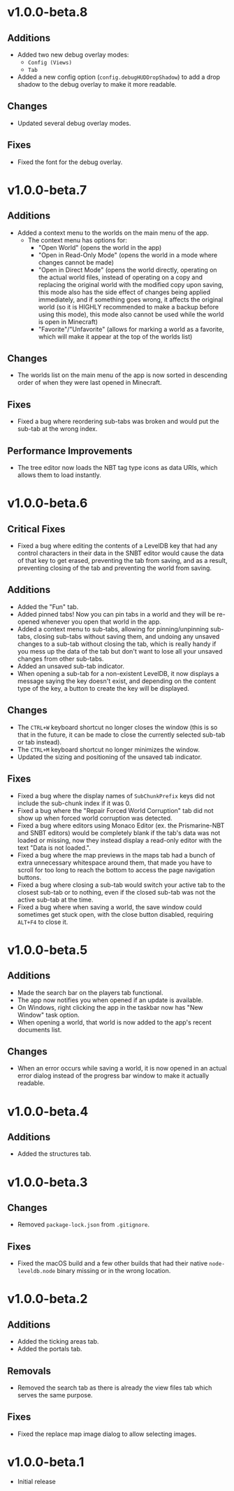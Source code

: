 # v1.0.0-beta.8

## Additions

-   Added two new debug overlay modes:
    -   `Config (Views)`
    -   `Tab`
-   Added a new config option (`config.debugHUDDropShadow`) to add a drop shadow to the debug overlay to make it more readable.

## Changes

-   Updated several debug overlay modes.

## Fixes

-   Fixed the font for the debug overlay.

# v1.0.0-beta.7

## Additions

-   Added a context menu to the worlds on the main menu of the app.
    -   The context menu has options for:
        -   "Open World" (opens the world in the app)
        -   "Open in Read-Only Mode" (opens the world in a mode where changes cannot be made)
        -   "Open in Direct Mode" (opens the world directly, operating on the actual world files, instead of operating on a copy and replacing the original world with the modified copy upon saving, this mode also has the side effect of changes being applied immediately, and if something goes wrong, it affects the original world (so it is HIGHLY recommended to make a backup before using this mode), this mode also cannot be used while the world is open in Minecraft)
        -   "Favorite"/"Unfavorite" (allows for marking a world as a favorite, which will make it appear at the top of the worlds list)

## Changes

-   The worlds list on the main menu of the app is now sorted in descending order of when they were last opened in Minecraft.

## Fixes

-   Fixed a bug where reordering sub-tabs was broken and would put the sub-tab at the wrong index.

## Performance Improvements

-   The tree editor now loads the NBT tag type icons as data URIs, which allows them to load instantly.

# v1.0.0-beta.6

## Critical Fixes

-   Fixed a bug where editing the contents of a LevelDB key that had any control characters in their data in the SNBT editor would cause the data of that key to get erased, preventing the tab from saving, and as a result, preventing closing of the tab and preventing the world from saving.

## Additions

-   Added the "Fun" tab.
-   Added pinned tabs! Now you can pin tabs in a world and they will be re-opened whenever you open that world in the app.
-   Added a context menu to sub-tabs, allowing for pinning/unpinning sub-tabs, closing sub-tabs without saving them, and undoing any unsaved changes to a sub-tab without closing the tab, which is really handy if you mess up the data of the tab but don't want to lose all your unsaved changes from other sub-tabs.
-   Added an unsaved sub-tab indicator.
-   When opening a sub-tab for a non-existent LevelDB, it now displays a message saying the key doesn't exist, and depending on the content type of the key, a button to create the key will be displayed.

## Changes

-   The `CTRL+W` keyboard shortcut no longer closes the window (this is so that in the future, it can be made to close the currently selected sub-tab or tab instead).
-   The `CTRL+M` keyboard shortcut no longer minimizes the window.
-   Updated the sizing and positioning of the unsaved tab indicator.

## Fixes

-   Fixed a bug where the display names of `SubChunkPrefix` keys did not include the sub-chunk index if it was 0.
-   Fixed a bug where the "Repair Forced World Corruption" tab did not show up when forced world corruption was detected.
-   Fixed a bug where editors using Monaco Editor (ex. the Prismarine-NBT and SNBT editors) would be completely blank if the tab's data was not loaded or missing, now they instead display a read-only editor with the text "Data is not loaded.".
-   Fixed a bug where the map previews in the maps tab had a bunch of extra unnecessary whitespace around them, that made you have to scroll for too long to reach the bottom to access the page navigation buttons.
-   Fixed a bug where closing a sub-tab would switch your active tab to the closest sub-tab or to nothing, even if the closed sub-tab was not the active sub-tab at the time.
-   Fixed a bug where when saving a world, the save window could sometimes get stuck open, with the close button disabled, requiring `ALT+F4` to close it.

# v1.0.0-beta.5

## Additions

-   Made the search bar on the players tab functional.
-   The app now notifies you when opened if an update is available.
-   On Windows, right clicking the app in the taskbar now has "New Window" task option.
-   When opening a world, that world is now added to the app's recent documents list.

## Changes

-   When an error occurs while saving a world, it is now opened in an actual error dialog instead of the progress bar window to make it actually readable.

# v1.0.0-beta.4

## Additions

-   Added the structures tab.

# v1.0.0-beta.3

## Changes

-   Removed `package-lock.json` from `.gitignore`.

## Fixes

-   Fixed the macOS build and a few other builds that had their native `node-leveldb.node` binary missing or in the wrong location.

# v1.0.0-beta.2

## Additions

-   Added the ticking areas tab.
-   Added the portals tab.

## Removals

-   Removed the search tab as there is already the view files tab which serves the same purpose.

## Fixes

-   Fixed the replace map image dialog to allow selecting images.

# v1.0.0-beta.1

-   Initial release
